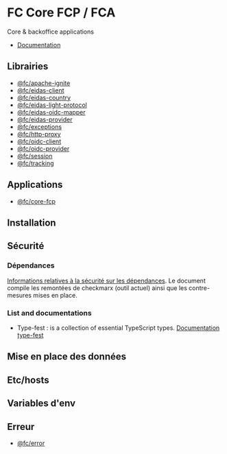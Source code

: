# FC Core FCP / FCA

Core & backoffice applications

- [Documentation](_doc/README.md)

## Librairies

- [@fc/apache-ignite](libs/apache-ignite/README.md)
- [@fc/eidas-client](libs/eidas-client/README.md)
- [@fc/eidas-country](libs/eidas-country/README.md)
- [@fc/eidas-light-protocol](libs/eidas-light-protocol/README.md)
- [@fc/eidas-oidc-mapper](libs/eidas-oidc-mapper/README.md)
- [@fc/eidas-provider](libs/eidas-provider/README.md)
- [@fc/exceptions](libs/exceptions/README.md)
- [@fc/http-proxy](libs/http-proxy/README.md)
- [@fc/oidc-client](libs/oidc-client/README.md)
- [@fc/oidc-provider](libs/oidc-provider/README.md)
- [@fc/session](libs/session/README.md)
- [@fc/tracking](libs/tracking/README.md)

## Applications

- [@fc/core-fcp](apps/core-fcp/README.md)

## Installation

## Sécurité

### Dépendances

[Informations relatives à la sécurité sur les dépendances](_doc/sécurité-dépendances.md).
Le document compile les remontées de checkmarx (outil actuel) ainsi que les contre-mesures mises en place.

### List and documentations

- Type-fest : is a collection of essential TypeScript types. [Documentation type-fest](https://github.com/sindresorhus/type-fest)

## Mise en place des données

## Etc/hosts

## Variables d'env

## Erreur

- [@fc/error](libs/error/README.md)
